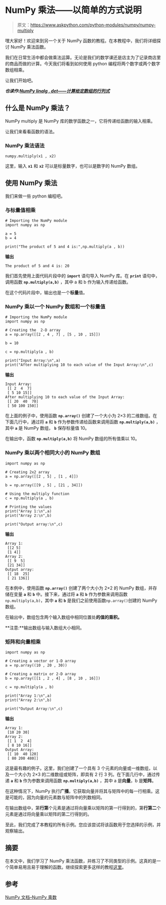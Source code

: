 # NumPy 乘法——以简单的方式说明

> 原文：<https://www.askpython.com/python-modules/numpy/numpy-multiply>

嘿大家好！欢迎来到另一个关于 NumPy 函数的教程。在本教程中，我们将详细探讨 NumPy 乘法函数。

我们在日常生活中都会做乘法运算。无论是我们的数学课还是店主为了记录商店里的商品而做的计算。今天我们将看到如何使用 python 编程将两个数字或两个数字数组相乘。

让我们开始吧。

***也读作:[NumPy linalg . det——计算给定数组的行列式](https://www.askpython.com/python-modules/numpy/numpy-linalg-det)***

## 什么是 NumPy 乘法？

NumPy multiply 是 NumPy 库的数学函数之一，它将传递给函数的输入相乘。

让我们来看看函数的语法。

### NumPy 乘法语法

```
numpy.multiply(x1 , x2)

```

这里，输入 **`x1`** 和 **`x2`** 可以是标量数字，也可以是数字的 NumPy 数组。

## 使用 NumPy 乘法

我们来做一些 python 编程吧。

### 与标量值相乘

```
# Importing the NumPy module
import numpy as np

a = 5
b = 4

print("The product of 5 and 4 is:",np.multiply(a , b))

```

**输出**

```
The product of 5 and 4 is: 20

```

我们首先使用上面代码片段中的 **`import`** 语句导入 NumPy 库。在 **`print`** 语句中，调用函数 **`np.multiply(a,b)`** ，其中 a 和 b 作为输入传递给函数。

在这个代码片段中，输出也是一个**标量**值。

### NumPy 乘以一个 NumPy 数组和一个标量值

```
# Importing the NumPy module
import numpy as np

# Creating the  2-D array
a = np.array([[2 , 4 , 7] , [5 , 10 , 15]])

b = 10

c = np.multiply(a , b)

print("Input Array:\n",a)
print("After multiplying 10 to each value of the Input Array:\n",c)

```

**输出**

```
Input Array:
 [[ 2  4  7]
 [ 5 10 15]]
After multiplying 10 to each value of the Input Array:
 [[ 20  40  70]
 [ 50 100 150]]

```

在上面的例子中，使用函数 **`np.array()`** 创建了一个大小为 2×3 的二维数组。在下面几行中，通过将 **`a`** 和 **`b`** 作为参数传递给函数来调用函数 **`np.multiply(a,b)`** ，其中 **`a`** 是 NumPy 数组， **`b`** 保存标量值 10。

在输出中，函数 **`np.multiply(a,b)`** 将 NumPy 数组的所有值乘以 10。

### NumPy 乘以两个相同大小的 NumPy 数组

```
import numpy as np

# Creating 2x2 array
a = np.array([[2 , 5] , [1 , 4]])

b = np.array([[9 , 5] , [21 , 34]])

# Using the multiply function
c = np.multiply(a , b)

# Printing the values
print("Array 1:\n",a)
print("Array 2:\n",b)

print("Output array:\n",c)

```

**输出**

```
Array 1:
 [[2 5]
 [1 4]]
Array 2:
 [[ 9  5]
 [21 34]]
Output array:
 [[ 18  25]
 [ 21 136]]

```

在本例中，使用函数 **`np.array()`** 创建了两个大小为 2×2 的 NumPy 数组，并存储在变量 **`a`** 和 **`b`** 中。接下来，通过将 **`a`** 和 **`b`** 作为参数来调用函数`np.multiply(a,b)`，其中 **`a`** 和 **`b`** 是我们之前使用函数`np.array()`创建的 NumPy 数组。

在输出中，数组包含两个输入数组中相同位置处**的值的乘积。**

**注意:**输出数组与输入数组大小相同。

### 矩阵和向量相乘

```
import numpy as np

# Creating a vector or 1-D array
a = np.array((10 , 20 , 30))

# Creating a matrix or 2-D array
b = np.array([[1 , 2 , 4] , [8 , 10 , 16]])

c = np.multiply(a , b)

print("Array 1:\n",a)
print("Array 2:\n",b)

print("Output Array:\n",c)

```

**输出**

```
Array 1:
 [10 20 30]
Array 2:
 [[ 1  2  4]
 [ 8 10 16]]
Output Array:
 [[ 10  40 120]
 [ 80 200 480]]

```

这是最有趣的例子。这里，我们创建了一个具有 3 个元素的向量或一维数组，以及一个大小为 2×3 的二维数组或矩阵，即具有 2 行 3 列。在下面几行中，通过传递 **`a`** 和 **`b`** 作为参数来调用函数 **`np.multiply(a,b)`** ，其中 a 是**向量**，b 是**矩阵**。

在这种情况下，NumPy 执行**广播**。它获取向量并将其与矩阵中的每一行相乘。这是可能的，因为向量的元素数与矩阵中的列数相同。

在输出数组中，第**行第**个元素是通过将向量乘以矩阵的第一行得到的，第**行第二**个元素是通过将向量乘以矩阵的第二行得到的。

至此，我们完成了本教程的所有示例。您应该尝试将该函数用于您选择的示例，并观察输出。

## 摘要

在本文中，我们学习了 NumPy 乘法函数，并练习了不同类型的示例。这真的是一个简单易用且易于理解的函数。继续探索更多这样的教程[这里](http://askpython.com)。

## 参考

[NumPy 文档–NumPy 乘数](https://numpy.org/doc/stable/reference/generated/numpy.multiply.html)